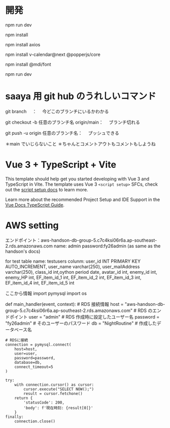 # 開発

npm run dev

npm install

npm install axios

npm install v-calendar@next @popperjs/core

npm install @mdi/font

npm run dev

# saaya 用 git hub のうれしいコマンド

git branch 　：
　今どこのブランチにいるかわかる

git checkout -b 任意のブランチ名 origin/main：
　ブランチ切れる

git push -u origin 任意のブランチ名：
　プッシュできる

＊main でいじらないこと
＊ちゃんとコメントアウトもコメントもしようね

# Vue 3 + TypeScript + Vite

This template should help get you started developing with Vue 3 and TypeScript in Vite. The template uses Vue 3 `<script setup>` SFCs, check out the [script setup docs](https://v3.vuejs.org/api/sfc-script-setup.html#sfc-script-setup) to learn more.

Learn more about the recommended Project Setup and IDE Support in the [Vue Docs TypeScript Guide](https://vuejs.org/guide/typescript/overview.html#project-setup).

# AWS setting

エンドポイント：aws-handson-db-group-5.c7c4ksi06r6a.ap-southeast-2.rds.amazonaws.com
name: admin
password:fy26admin
(as same as the handson's docs)

for test
table name: testusers
colunm:
user_id INT PRIMARY KEY AUTO_INCREMENT,
user_name varchar(250),
user_mailAddress varchar(250),
class_id int,oython
period date,
avatar_id int,
enemy_id int,
enemy_HP int,
EF_item_id_1 int,
EF_item_id_2 int,
EF_item_id_3 int,
EF_item_id_4 int,
EF_item_id_5 int

ここから情報
import pymysql
import os

def main_handler(event, context): # RDS 接続情報
host = "aws-handson-db-group-5.c7c4ksi06r6a.ap-southeast-2.rds.amazonaws.com" # RDS のエンドポイント
user = "admin" # RDS 作成時に設定したユーザー名
password = "fy26admin" # そのユーザーのパスワード
db = "NightRoutine" # 作成したデータベース名

    # RDSに接続
    connection = pymysql.connect(
        host=host,
        user=user,
        password=password,
        database=db,
        connect_timeout=5
    )

    try:
        with connection.cursor() as cursor:
            cursor.execute("SELECT NOW();")
            result = cursor.fetchone()
        return {
            'statusCode': 200,
            'body': f'現在時刻: {result[0]}'
        }
    finally:
        connection.close()
